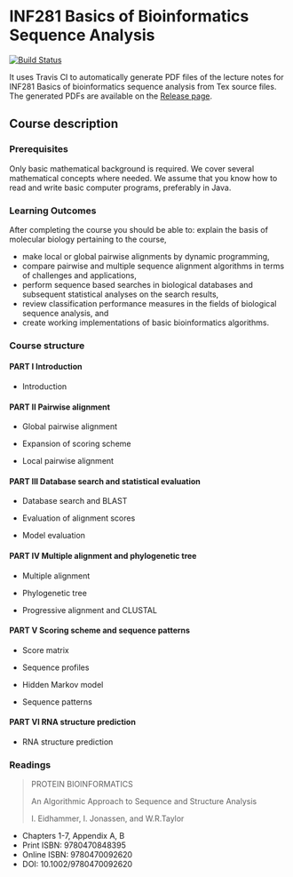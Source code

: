 # INF281 Basics of Bioinformatics Sequence Analysis

[![Build Status](https://travis-ci.org/takayasaito/INF281-Lecture-Notes.svg?branch=master)](https://travis-ci.org/takayasaito/INF281-Lecture-Notes)

It uses Travis CI to automatically generate PDF files of the lecture notes for INF281 Basics of bioinformatics sequence analysis from Tex source files. The generated PDFs are available on the [Release page](https://github.com/takayasaito/INF281-Lecture-Notes/releases).

## Course description
### Prerequisites

Only basic mathematical background is required. We cover several mathematical concepts where needed. We assume that you know how to read and write basic computer programs, preferably in Java.

### Learning Outcomes

After completing the course you should be able to:
explain the basis of molecular biology pertaining to the course,

* make local or global pairwise alignments by dynamic programming,
* compare pairwise and multiple sequence alignment algorithms in terms of challenges and applications,
* perform sequence based searches in biological databases and subsequent statistical analyses on the search results,
* review classification performance measures in the fields of biological sequence analysis, and
* create working implementations of basic bioinformatics algorithms.

### Course structure

#### PART I Introduction

* Introduction

#### PART II Pairwise alignment

* Global pairwise alignment

* Expansion of scoring scheme

* Local pairwise alignment

#### PART III Database search and statistical evaluation

* Database search and BLAST

* Evaluation of alignment scores

* Model evaluation

#### PART IV Multiple alignment and phylogenetic tree

* Multiple alignment

* Phylogenetic tree

* Progressive alignment and CLUSTAL

#### PART V Scoring scheme and sequence patterns

* Score matrix

* Sequence profiles

* Hidden Markov model

* Sequence patterns

#### PART VI RNA structure prediction

* RNA structure prediction

### Readings

> PROTEIN BIOINFORMATICS
>
> An Algorithmic Approach to Sequence and Structure Analysis
>
> I. Eidhammer, I. Jonassen, and W.R.Taylor

* Chapters 1-7, Appendix A, B
* Print ISBN: 9780470848395
* Online ISBN: 9780470092620
* DOI: 10.1002/9780470092620
